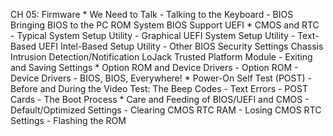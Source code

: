 CH 05: Firmware
    * We Need to Talk
        - Talking to the Keyboard
        - BIOS 
          Bringing BIOS to the PC
          ROM
          System BIOS Support
          UEFI 
    * CMOS and RTC
        - Typical System Setup Utility
        - Graphical UEFI System Setup Utility
        - Text-Based UEFI Intel-Based Setup Utility
        - Other BIOS Security Settings
          Chassis Intrusion Detection/Notification
          LoJack
          Trusted Platform Module
        - Exiting and Saving Settings
    * Option ROM and Device Drivers
        - Option ROM
        - Device Drivers
        - BIOS, BIOS, Everywhere!
    * Power-On Self Test (POST)
        - Before and During the Video Test: The Beep Codes
        - Text Errors
        - POST Cards
        - The Boot Process
    * Care and Feeding of BIOS/UEFI and CMOS
        - Default/Optimized Settings
        - Clearing CMOS RTC RAM
        - Losing CMOS RTC Settings
        - Flashing the ROM
        